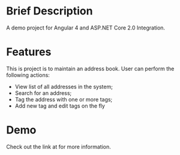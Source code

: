 # Brief Description
A demo project for Angular 4 and ASP.NET Core 2.0 Integration.

# Features
This is project is to maintain an address book. User can perform the following actions:
- View list of all addresses in the system;
- Search for an address;
- Tag the address with one or more tags;
- Add new tag and edit tags on the fly

# Demo
Check out the link at for more information.
